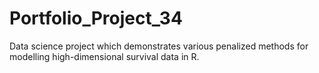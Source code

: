 # Portfolio_Project_34
Data science project which demonstrates various penalized methods for modelling high-dimensional survival data in R.
